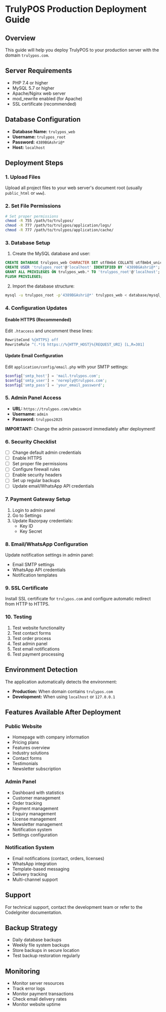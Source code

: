 # TrulyPOS Production Deployment Guide

## Overview
This guide will help you deploy TrulyPOS to your production server with the domain `trulypos.com`.

## Server Requirements
- PHP 7.4 or higher
- MySQL 5.7 or higher
- Apache/Nginx web server
- mod_rewrite enabled (for Apache)
- SSL certificate (recommended)

## Database Configuration
- **Database Name:** `trulypos_web`
- **Username:** `trulypos_root` 
- **Password:** `4389BGAshri@*`
- **Host:** `localhost`

## Deployment Steps

### 1. Upload Files
Upload all project files to your web server's document root (usually `public_html` or `www`).

### 2. Set File Permissions
```bash
# Set proper permissions
chmod -R 755 /path/to/trulypos/
chmod -R 777 /path/to/trulypos/application/logs/
chmod -R 777 /path/to/trulypos/application/cache/
```

### 3. Database Setup
1. Create the MySQL database and user:
```sql
CREATE DATABASE trulypos_web CHARACTER SET utf8mb4 COLLATE utf8mb4_unicode_ci;
CREATE USER 'trulypos_root'@'localhost' IDENTIFIED BY '4389BGAshri@*';
GRANT ALL PRIVILEGES ON trulypos_web.* TO 'trulypos_root'@'localhost';
FLUSH PRIVILEGES;
```

2. Import the database structure:
```bash
mysql -u trulypos_root -p'4389BGAshri@*' trulypos_web < database/mysql_migration.sql
```

### 4. Configuration Updates

#### Enable HTTPS (Recommended)
Edit `.htaccess` and uncomment these lines:
```apache
RewriteCond %{HTTPS} off
RewriteRule ^(.*)$ https://%{HTTP_HOST}%{REQUEST_URI} [L,R=301]
```

#### Update Email Configuration
Edit `application/config/email.php` with your SMTP settings:
```php
$config['smtp_host'] = 'mail.trulypos.com';
$config['smtp_user'] = 'noreply@trulypos.com';
$config['smtp_pass'] = 'your_email_password';
```

### 5. Admin Panel Access
- **URL:** `https://trulypos.com/admin`
- **Username:** `admin`
- **Password:** `trulypos2025`

**IMPORTANT:** Change the admin password immediately after deployment!

### 6. Security Checklist
- [ ] Change default admin credentials
- [ ] Enable HTTPS
- [ ] Set proper file permissions
- [ ] Configure firewall rules
- [ ] Enable security headers
- [ ] Set up regular backups
- [ ] Update email/WhatsApp API credentials

### 7. Payment Gateway Setup
1. Login to admin panel
2. Go to Settings
3. Update Razorpay credentials:
   - Key ID
   - Key Secret

### 8. Email/WhatsApp Configuration
Update notification settings in admin panel:
- Email SMTP settings
- WhatsApp API credentials
- Notification templates

### 9. SSL Certificate
Install SSL certificate for `trulypos.com` and configure automatic redirect from HTTP to HTTPS.

### 10. Testing
1. Test website functionality
2. Test contact forms
3. Test order process
4. Test admin panel
5. Test email notifications
6. Test payment processing

## Environment Detection
The application automatically detects the environment:
- **Production:** When domain contains `trulypos.com`
- **Development:** When using `localhost` or `127.0.0.1`

## Features Available After Deployment

### Public Website
- Homepage with company information
- Pricing plans
- Features overview
- Industry solutions
- Contact forms
- Testimonials
- Newsletter subscription

### Admin Panel
- Dashboard with statistics
- Customer management
- Order tracking
- Payment management
- Enquiry management
- License management
- Newsletter management
- Notification system
- Settings configuration

### Notification System
- Email notifications (contact, orders, licenses)
- WhatsApp integration
- Template-based messaging
- Delivery tracking
- Multi-channel support

## Support
For technical support, contact the development team or refer to the CodeIgniter documentation.

## Backup Strategy
- Daily database backups
- Weekly file system backups
- Store backups in secure location
- Test backup restoration regularly

## Monitoring
- Monitor server resources
- Track error logs
- Monitor payment transactions
- Check email delivery rates
- Monitor website uptime
